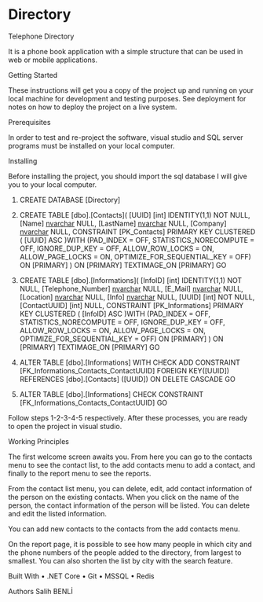 # Directory

Telephone Directory

It is a phone book application with a simple structure that can be used in web or mobile applications.

Getting Started

These instructions will get you a copy of the project up and running on your local machine for development and testing purposes. 
See deployment for notes on how to deploy the project on a live system.

Prerequisites

In order to test and re-project the software, visual studio and SQL server programs must be installed on your local computer.

Installing

 Before installing the project, you should import the sql database I will give you to your local computer.

1)	CREATE DATABASE [Directory]

2)	CREATE TABLE [dbo].[Contacts](
	[UUID] [int] IDENTITY(1,1) NOT NULL,
	[Name] [nvarchar](max) NULL,
	[LastName] [nvarchar](max) NULL,
	[Company] [nvarchar](max) NULL,
 	CONSTRAINT [PK_Contacts] PRIMARY KEY CLUSTERED 
(
	[UUID] ASC
)WITH (PAD_INDEX = OFF, STATISTICS_NORECOMPUTE = OFF, IGNORE_DUP_KEY = OFF, ALLOW_ROW_LOCKS = ON, ALLOW_PAGE_LOCKS = ON, OPTIMIZE_FOR_SEQUENTIAL_KEY = OFF) ON [PRIMARY]
) ON [PRIMARY] TEXTIMAGE_ON [PRIMARY]
GO

3)	CREATE TABLE [dbo].[Informations](
	[InfoID] [int] IDENTITY(1,1) NOT NULL,
	[Telephone_Number] [nvarchar](max) NULL,
	[E_Mail] [nvarchar](max) NULL,
	[Location] [nvarchar](max) NULL,
	[Info] [nvarchar](max) NULL,
	[UUID] [int] NOT NULL,
	[ContactUUID] [int] NULL,
 CONSTRAINT [PK_Informations] PRIMARY KEY CLUSTERED 
(
	[InfoID] ASC
)WITH (PAD_INDEX = OFF, STATISTICS_NORECOMPUTE = OFF, IGNORE_DUP_KEY = OFF, ALLOW_ROW_LOCKS = ON, ALLOW_PAGE_LOCKS = ON, OPTIMIZE_FOR_SEQUENTIAL_KEY = OFF) ON [PRIMARY]
) ON [PRIMARY] TEXTIMAGE_ON [PRIMARY]
GO

4.	ALTER TABLE [dbo].[Informations]  WITH CHECK ADD  CONSTRAINT [FK_Informations_Contacts_ContactUUID] FOREIGN KEY([UUID])
REFERENCES [dbo].[Contacts] ([UUID])
ON DELETE CASCADE
GO

5.	ALTER TABLE [dbo].[Informations] CHECK CONSTRAINT [FK_Informations_Contacts_ContactUUID]
GO

Follow steps 1-2-3-4-5 respectively. After these processes, you are ready to open the project in visual studio.

Working Principles

The first welcome screen awaits you. From here you can go to the contacts menu to see the contact list, 
to the add contacts menu to add a contact, and finally to the report menu to see the reports.
 







From the contact list menu, you can delete, edit, add contact information of the person on the existing contacts.
When you click on the name of the person, the contact information of the person will be listed. You can delete and edit the listed information.
 
 
 
 
You can add new contacts to the contacts from the add contacts menu. 










On the report page, it is possible to see how many people in which city and the phone numbers of the people added to the directory,
from largest to smallest. You can also shorten the list by city with the search feature.  







Built With
•	 .NET Core 
•	 Git 
•	 MSSQL 
•	 Redis 

Authors
Salih BENLİ
